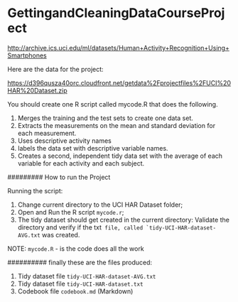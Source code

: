 GettingandCleaningDataCourseProject
===================================




 http://archive.ics.uci.edu/ml/datasets/Human+Activity+Recognition+Using+Smartphones 

Here are the data for the project: 

https://d396qusza40orc.cloudfront.net/getdata%2Fprojectfiles%2FUCI%20HAR%20Dataset.zip 

You should create one R script called mycode.R that does the following. 
1. Merges the training and the test sets to create one data set.
2. Extracts  the measurements on the mean and standard deviation for each measurement. 
3. Uses descriptive activity names 
4. labels the data set with descriptive variable names. 
5. Creates a second, independent tidy data set with the average of each variable for each activity and each subject. 

######### How to run the Project

Running the script:

1. Change current directory to the UCI HAR Dataset folder;
3. Open and Run the R script `mycode.r`;
5. The tidy dataset should get created in the current directory: Validate the directory and verify if the txt`` file, called `tidy-UCI-HAR-dataset-AVG.txt`` was created.

NOTE:  `mycode.R` - is the code does all the work

########## finally these are the files produced:

1. Tidy dataset file `tidy-UCI-HAR-dataset-AVG.txt` 
2. Tidy dataset file `tidy-UCI-HAR-dataset.txt` 
3. Codebook file `codebook.md` (Markdown)
